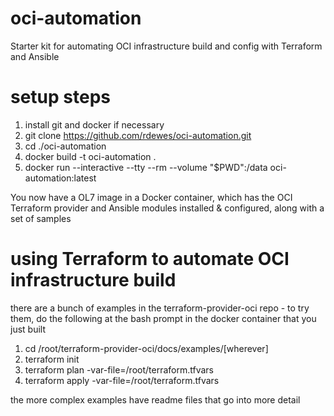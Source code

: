 # oci-automation
Starter kit for automating OCI infrastructure build and config with Terraform and Ansible

# setup steps
1. install git and docker if necessary
2. git clone https://github.com/rdewes/oci-automation.git
3. cd ./oci-automation
3. docker build -t oci-automation .
4. docker run --interactive --tty --rm --volume "$PWD":/data oci-automation:latest 

You now have a OL7 image in a Docker container, which has the OCI Terraform provider and Ansible modules installed & configured, along with a set of samples

# using Terraform to automate OCI infrastructure build
there are a bunch of examples in the terraform-provider-oci repo - to try them, do the following at the bash prompt in the docker container that you just built

1. cd /root/terraform-provider-oci/docs/examples/[wherever]
2. terraform init
3. terraform plan -var-file=/root/terraform.tfvars
4. terraform apply -var-file=/root/terraform.tfvars
  
the more complex examples have readme files that go into more detail
